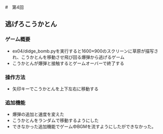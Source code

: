 #　第4回
## 逃げろこうかとん
### ゲーム概要
- ex04/didge_bomb.pyを実行すると1600×900のスクリーンに草原が描写され、こうかとんを移動させ飛び回る爆弾から逃げるゲーム
- こうかとんが爆弾と接触するとゲームオーバーで終了する
### 操作方法
- 矢印キーでこうかとんを上下左右に移動する
### 追加機能
- 爆弾の追加と速度を変えた
- こうかとんをランダムで移動するようにした
- できなかった追加機能でゲーム中BGMを流すようにしたができなかった。